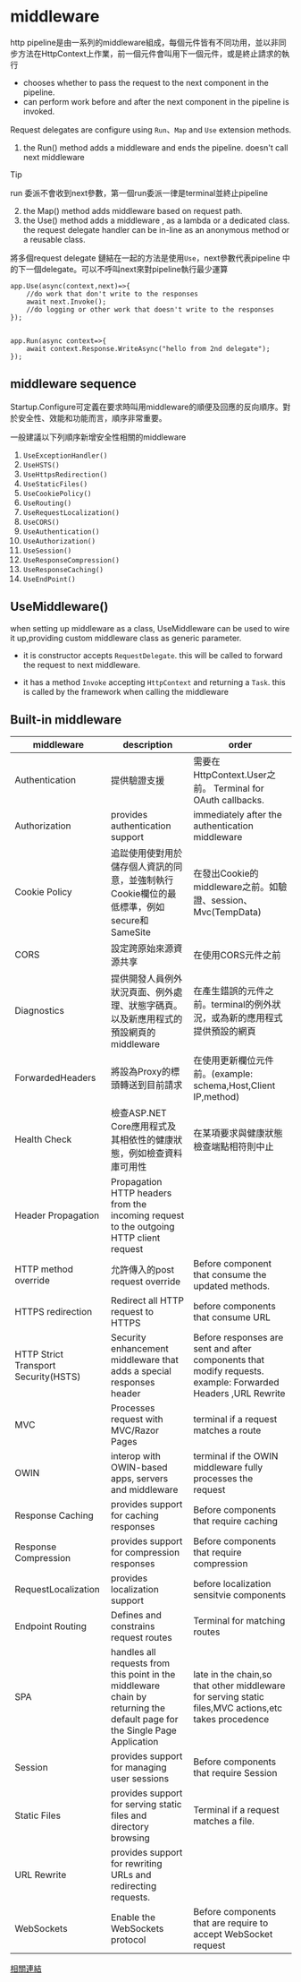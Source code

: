 # middleware

http pipeline是由一系列的middleware組成，每個元件皆有不同功用，並以非同步方法在HttpContext上作業，前一個元件會叫用下一個元件，或是終止請求的執行

- chooses whether to pass the request to the next component in the pipeline.
- can perform work before and after the next component in the pipeline is invoked.

Request delegates are configure using `Run`、`Map` and `Use` extension methods.

1. the Run() method adds a middleware and ends the pipeline. doesn't call next middleware
> [!TIP]
> run 委派不會收到next參數，第一個run委派一律是terminal並終止pipeline
2. the Map() method adds middleware based on request path.
3. the Use() method adds a middleware , as a lambda or a dedicated class. the request delegate handler can be in-line as an anonymous method or a reusable class.

將多個request delegate 鏈結在一起的方法是使用`Use`，next參數代表pipeline 中的下一個delegate。可以不呼叫next來對pipeline執行最少運算
```aspx-csharp
app.Use(async(context,next)=>{
    //do work that don't write to the responses
    await next.Invoke();
    //do logging or other work that doesn't write to the responses
});


app.Run(async context=>{
    await context.Response.WriteAsync("hello from 2nd delegate");
});
```
## middleware sequence

Startup.Configure可定義在要求時叫用middleware的順便及回應的反向順序。對於安全性、效能和功能而言，順序非常重要。

一般建議以下列順序新增安全性相關的middleware

1. `UseExceptionHandler()`
2. `UseHSTS()`
3. `UseHttpsRedirection()`
4. `UseStaticFiles()`
5. `UseCookiePolicy()`
6. `UseRouting()`
7. `UseRequestLocalization()`
8. `UseCORS()` 
9. `UseAuthentication()`
10. `UseAuthorization()`
11. `UseSession()`
12. `UseResponseCompression()`
13. `UseResponseCaching()`
14. `UseEndPoint()` 
## UseMiddleware()

when setting up middleware as a class, UseMiddleware can be used to wire it up,providing custom middleware class as generic parameter.

- it is constructor accepts `RequestDelegate`. this will be called to forward the request to next middleware.

- it has a method `Invoke` accepting `HttpContext` and returning a `Task`. this is called by the framework when calling the middleware


## Built-in middleware

|middleware|description|order|
|--|--|--|
|Authentication |提供驗證支援|需要在HttpContext.User之前。 Terminal for OAuth callbacks.|
|Authorization|provides authentication support|immediately after the authentication middleware|
|Cookie Policy | 追踨使用使對用於儲存個人資訊的同意，並強制執行Cookie欄位的最低標準，例如secure和SameSite| 在發出Cookie的middleware之前。如驗證、session、Mvc(TempData)|
|CORS|設定跨原始來源資源共享|在使用CORS元件之前|
|Diagnostics|提供開發人員例外狀況頁面、例外處理、狀態字碼頁。以及新應用程式的預設網頁的middleware|在產生錯誤的元件之前。terminal的例外狀況，或為新的應用程式提供預設的網頁|
|ForwardedHeaders|將設為Proxy的標頭轉送到目前請求|在使用更新欄位元件前。(example: schema,Host,Client IP,method)|
|Health Check|檢查ASP.NET Core應用程式及其相依性的健康狀態，例如檢查資料庫可用性|在某項要求與健康狀態檢查端點相符則中止|
|Header Propagation| Propagation HTTP headers from the incoming request to the outgoing HTTP client request|
|HTTP method override|允許傳入的post request override| Before component that consume the updated methods.|
|HTTPS redirection|Redirect all HTTP request to HTTPS| before components that consume URL|
|HTTP Strict Transport Security(HSTS)| Security enhancement middleware that adds a special responses header| Before responses are sent and after components that modify requests. example: Forwarded Headers ,URL Rewrite|
|MVC|Processes request with MVC/Razor Pages|terminal if a request matches a route|
|OWIN|interop with OWIN-based apps, servers and middleware|terminal if the OWIN middleware fully processes the request|
|Response Caching|provides support for caching responses|Before components that require caching|
|Response Compression|provides support for compression responses|Before components that require compression|
|RequestLocalization|provides localization support|before localization sensitvie components|
|Endpoint Routing|Defines and constrains request routes|Terminal for matching routes|
|SPA| handles all requests from this point in the middleware chain by returning the default page for the Single Page Application|late in the chain,so that other middleware for serving static files,MVC actions,etc takes procedence|
|Session|provides support for managing user sessions|Before components that require Session|
|Static Files|provides support for serving static files and directory browsing|Terminal if a request matches a file.|
|URL Rewrite|provides support for rewriting URLs and redirecting requests.|
|WebSockets|Enable the WebSockets protocol|Before components that are require to accept WebSocket request|

[相關連結](https://docs.microsoft.com/zh-tw/aspnet/core/fundamentals/middleware/?view=aspnetcore-5.0)